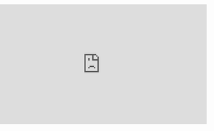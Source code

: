 # 技术栈

<iframe id="embed_dom" name="embed_dom" frameborder="0" style="display:block;margin-left:-244.5px; margin-top:-137.5px;width:489px; height:275px;" src="https://www.processon.com/embed/667ee09045b3f03473fc4690?cid=667ee09045b3f03473fc4693"></iframe>



